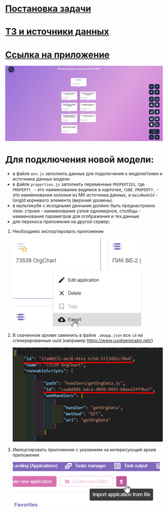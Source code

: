 # [Постановка задачи](https://rucom.optimacros.com/post/271376)

# [ТЗ и источники данных](https://notes.optimacros.com/pages/viewpage.action?pageId=11080158&flashId=518817949)

# [Ссылка на приложение](https://am11.optimacros.com/app/27a00272-de36-4fe1-b354-1f23481c78e4/orgChart.html)

![alt text](image-1.png)

# Для подключения новой модели:

-   в файле `env.js` заполнить данные для подключения к модели/токен и источники данных модели
-   в файле `properties.js` заполнить переменные `PROPERTIES`, где `PROPERTY_` - это наименование видимое в карточке, `CUBE_PROPERTY_` - это наименование колонки из МК источника данных, и `mainNodeId` - longId корневого элемента (верхний уровень).
-   в мультикубе с исходными данными должно быть преднастроено view: строки - наименование узлов одномерное, столбцы - наименования параметров для отображения и тех.данные
-   для переноса приложения на другой сервер:

1. Необходимо экспортировать приложение

    ![alt text](image.png)

2. В скаченном архиве заменить в файле `.omapp.json` все `id` на сгенерированные uuid (например https://www.uuidgenerator.net/)

    ![alt text](image-2.png)

3. Импортировать приложение с указанием на интересующий архив приложения

    ![alt text](image-3.png)
